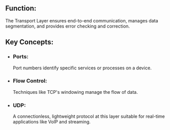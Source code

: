 ## Function:

The Transport Layer ensures end-to-end communication, manages data segmentation, and provides error checking and correction.

## Key Concepts:

- ### Ports:

  Port numbers identify specific services or processes on a device.

- ### Flow Control:

  Techniques like TCP's windowing manage the flow of data.

- ### UDP:
  A connectionless, lightweight protocol at this layer suitable for real-time applications like VoIP and streaming.
